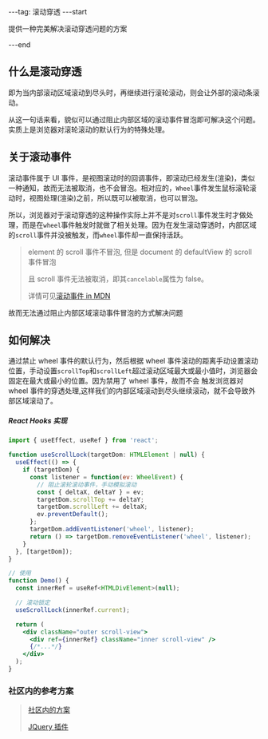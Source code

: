---tag: 滚动穿透
---start

提供一种完美解决滚动穿透问题的方案

---end

## 什么是滚动穿透

即为当内部滚动区域滚动到尽头时，再继续进行滚轮滚动，则会让外部的滚动条滚动。

从这一句话来看，貌似可以通过阻止内部区域的滚动事件冒泡即可解决这个问题。
实质上是浏览器对滚轮滚动的默认行为的特殊处理。

## 关于滚动事件

滚动事件属于 UI 事件，是视图滚动时的回调事件，即滚动已经发生(渲染)，类似一种通知，故而无法被取消，也不会冒泡。相对应的，`Wheel`事件发生鼠标滚轮滚动时，视图处理(渲染)之前，所以既可以被取消，也可以冒泡。

所以，浏览器对于滚动穿透的这种操作实际上并不是对`scroll`事件发生时才做处理，而是在`wheel`事件触发时就做了相关处理。因为在发生滚动穿透时，内部区域的`scroll`事件并没被触发，而`wheel`事件却一直保持活跃。

> element 的 scroll 事件不冒泡, 但是 document 的 defaultView 的 scroll 事件冒泡
>
> 且 scroll 事件无法被取消，即其`cancelable`属性为 false。
>
> 详情可见[滚动事件 in MDN](https://developer.mozilla.org/zh-CN/docs/Web/API/Document/scroll_event)

故而无法通过阻止内部区域滚动事件冒泡的方式解决问题

## 如何解决

通过禁止 wheel 事件的默认行为，然后根据 wheel 事件滚动的距离手动设置滚动位置，手动设置`scrollTop`和`scrollLeft`超过滚动区域最大或最小值时，浏览器会固定在最大或最小的位置。因为禁用了 wheel 事件，故而不会
触发浏览器对 wheel 事件的穿透处理,这样我们的内部区域滚动到尽头继续滚动，就不会导致外部区域滚动了。

##### React Hooks 实现

<!-- prettier-ignore-start -->
```jsx
import { useEffect, useRef } from 'react';

function useScrollLock(targetDom: HTMLElement | null) {
  useEffect(() => {
    if (targetDom) {
      const listener = function(ev: WheelEvent) {
        // 阻止滚轮滚动事件，手动模拟滚动
        const { deltaX, deltaY } = ev;
        targetDom.scrollTop += deltaY;
        targetDom.scrollLeft += deltaX;
        ev.preventDefault();
      };
      targetDom.addEventListener('wheel', listener);
      return () => targetDom.removeEventListener('wheel', listener);
    }
  }, [targetDom]);
}

// 使用
function Demo() {
  const innerRef = useRef<HTMLDivElement>(null);

  // 滚动锁定
  useScrollLock(innerRef.current);

  return (
    <div className="outer scroll-view">
      <div ref={innerRef} className="inner scroll-view" />
      {/*...*/}
    </div>
  );
}
```
<!-- prettier-ignore-end -->

### 社区内的参考方案

> [社区内的方案](https://cloud.tencent.com/developer/article/1405979)
>
> [JQuery 插件](http://mohammadyounes.github.io/jquery-scrollLock/)
